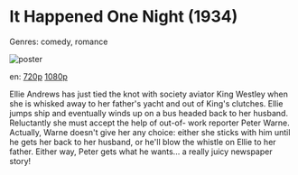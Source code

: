 # It Happened One Night (1934)

Genres: comedy, romance

![poster](http://image.tmdb.org/t/p/w500/k63JqnFvkIGWGhjsqRiksZw2OSs.jpg)

en:
  [720p](magnet:?xt=urn:btih:548467C60C344D1225CA3174D722490F3EB40CBE&tr=udp://glotorrents.pw:6969/announce&tr=udp://tracker.opentrackr.org:1337/announce&tr=udp://torrent.gresille.org:80/announce&tr=udp://tracker.openbittorrent.com:80&tr=udp://tracker.coppersurfer.tk:6969&tr=udp://tracker.leechers-paradise.org:6969&tr=udp://p4p.arenabg.ch:1337&tr=udp://tracker.internetwarriors.net:1337)
  [1080p](magnet:?xt=urn:btih:DD6623EAAB97E1A784EA43095A922057A89E7439&tr=udp://glotorrents.pw:6969/announce&tr=udp://tracker.opentrackr.org:1337/announce&tr=udp://torrent.gresille.org:80/announce&tr=udp://tracker.openbittorrent.com:80&tr=udp://tracker.coppersurfer.tk:6969&tr=udp://tracker.leechers-paradise.org:6969&tr=udp://p4p.arenabg.ch:1337&tr=udp://tracker.internetwarriors.net:1337)
  


Ellie Andrews has just tied the knot with society aviator King Westley when she is whisked away to her father's yacht and out of King's clutches. Ellie jumps ship and eventually winds up on a bus headed back to her husband. Reluctantly she must accept the help of out-of- work reporter Peter Warne. Actually, Warne doesn't give her any choice: either she sticks with him until he gets her back to her husband, or he'll blow the whistle on Ellie to her father. Either way, Peter gets what he wants... a really juicy newspaper story!